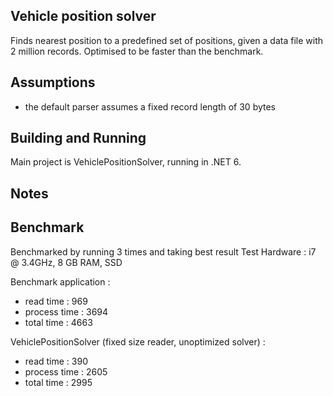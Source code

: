 Vehicle position solver
-----------------------
Finds nearest position to a predefined set of positions, given a data file with 
2 million records. Optimised to be faster than the benchmark.

Assumptions
---------------------
- the default parser assumes a fixed record length of 30 bytes

Building and Running
--------------------
Main project is VehiclePositionSolver, running in .NET 6. 
 
Notes
----------


Benchmark
----------------------------------------------
Benchmarked by running 3 times and taking best result
Test Hardware : i7 @ 3.4GHz, 8 GB RAM, SSD

Benchmark application :
- read time : 969
- process time : 3694
- total time : 4663

VehiclePositionSolver (fixed size reader, unoptimized solver) :
- read time : 390
- process time : 2605
- total time : 2995






 





